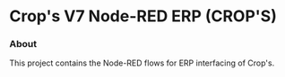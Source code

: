 Crop's V7 Node-RED ERP (CROP'S)
===============================

### About

This project contains the Node-RED flows for ERP interfacing of Crop's.